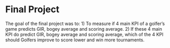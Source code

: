 # Final Project
The goal of the final project was to:
1)
To measure if 4 main KPI of a golfer’s game predicts GIR, bogey average and scoring average. 
2)
If these 4 main KPI do predict GIR, bogey average and scoring average, which of the 4 KPI should Golfers improve to score lower and win more tournaments.
